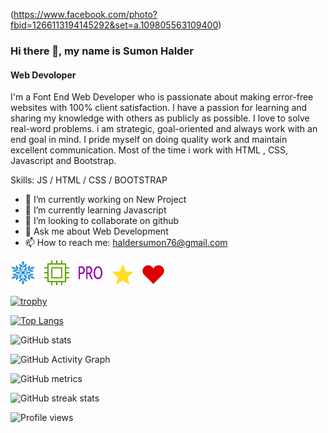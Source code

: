 (https://www.facebook.com/photo?fbid=1266113194145292&set=a.109805563109400)

### Hi there 👋, my name is Sumon Halder
#### Web Devoloper

I'm a Font End Web Developer who is passionate about making error-free websites with 100% client satisfaction. I have a passion for learning and sharing my knowledge with others as publicly as possible. I love to solve real-word problems. i am strategic, goal-oriented and always work with an end goal in mind. I pride myself on doing quality work and maintain excellent communication. Most of the time i work with HTML , CSS, Javascript and Bootstrap.

Skills:  JS / HTML / CSS / BOOTSTRAP

- 🔭 I’m currently working on New Project 
- 🌱 I’m currently learning Javascript 
- 👯 I’m looking to collaborate on github 
- 💬 Ask me about Web Development 
- 📫 How to reach me: haldersumon76@gmail.com 


<a href='https://archiveprogram.github.com/'><img src='https://raw.githubusercontent.com/acervenky/animated-github-badges/master/assets/acbadge.gif' width='40' height='40'></a> <a href='https://docs.github.com/en/developers'><img src='https://raw.githubusercontent.com/acervenky/animated-github-badges/master/assets/devbadge.gif' width='40' height='40'></a> <a href='https://github.com/pricing'><img src='https://raw.githubusercontent.com/acervenky/animated-github-badges/master/assets/pro.gif' width='40' height='40'></a> <a href='https://stars.github.com/'><img src='https://raw.githubusercontent.com/acervenky/animated-github-badges/master/assets/starbadge.gif' width='35' height='35'></a> <a href='https://docs.github.com/en/github/supporting-the-open-source-community-with-github-sponsors'><img src='https://raw.githubusercontent.com/acervenky/animated-github-badges/master/assets/sponsorbadge.gif' width='35' height='35'></a> 

[![trophy](https://github-profile-trophy.vercel.app/?username=sumonhalder)](https://github.com/ryo-ma/github-profile-trophy)

[![Top Langs](https://github-readme-stats.vercel.app/api/top-langs/?username=sumonhalder)](https://github.com/anuraghazra/github-readme-stats)

![GitHub stats](https://github-readme-stats.vercel.app/api?username=sumonhalder&show_icons=true&count_private=true)  

![GitHub Activity Graph](https://activity-graph.herokuapp.com/graph?username=sumonhalder)  

![GitHub metrics](https://metrics.lecoq.io/sumonhalder)  

![GitHub streak stats](https://github-readme-streak-stats.herokuapp.com/?user=sumonhalder)  

![Profile views](https://gpvc.arturio.dev/sumonhalder)  
